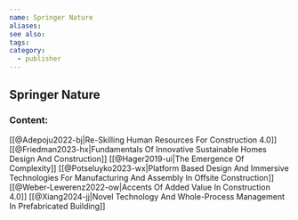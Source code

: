 ```yaml
---
name: Springer Nature
aliases:
see also:
tags:
category:
  - publisher
---
```


## Springer Nature

### Content:
[[@Adepoju2022-bj|Re-Skilling Human Resources For Construction 4.0]]
[[@Friedman2023-hx|Fundamentals Of Innovative Sustainable Homes Design And Construction]]
[[@Hager2019-ui|The Emergence Of Complexity]]
[[@Potseluyko2023-wx|Platform Based Design And Immersive Technologies For Manufacturing And Assembly In Offsite Construction]]
[[@Weber-Lewerenz2022-ow|Accents Of Added Value In Construction 4.0]]
[[@Xiang2024-jj|Novel Technology And Whole-Process Management In Prefabricated Building]]
